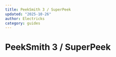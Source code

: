 ```yaml
---
title: PeekSmith 3 / SuperPeek
updated: "2025-10-26"
author: Electricks
category: guides
---
```


# PeekSmith 3 / SuperPeek

